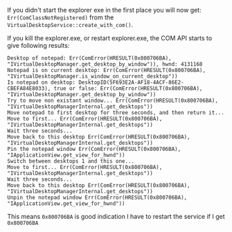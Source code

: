 If you didn't start the explorer exe in the first place you will now get: `Err(ComClassNotRegistered)` from the `VirtualDesktopService::create_with_com()`.

If you kill the explorer.exe, or restart explorer.exe, the COM API starts to give following results:

```
Desktop of notepad: Err(ComError(HRESULT(0x800706BA), "IVirtualDesktopManager.get_desktop_by_window")), hwnd: 4131168
Notepad is on current desktop: Err(ComError(HRESULT(0x800706BA), "IVirtualDesktopManager.is_window_on_current_desktop"))
Is notepad on desktop: DesktopID(5F693E2A-AF18-4ACF-86E2-CBEFA84E8033), true or false: Err(ComError(HRESULT(0x800706BA), "IVirtualDesktopManager.get_desktop_by_window"))
Try to move non existant window... Err(ComError(HRESULT(0x800706BA), "IVirtualDesktopManagerInternal.get_desktops"))
Move notepad to first desktop for three seconds, and then return it...
Move to first... Err(ComError(HRESULT(0x800706BA), "IVirtualDesktopManagerInternal.get_desktops"))
Wait three seconds...
Move back to this desktop Err(ComError(HRESULT(0x800706BA), "IVirtualDesktopManagerInternal.get_desktops"))
Pin the notepad window Err(ComError(HRESULT(0x800706BA), "IApplicationView.get_view_for_hwnd"))
Switch between desktops 1 and this one...
Move to first... Err(ComError(HRESULT(0x800706BA), "IVirtualDesktopManagerInternal.get_desktops"))
Wait three seconds...
Move back to this desktop Err(ComError(HRESULT(0x800706BA), "IVirtualDesktopManagerInternal.get_desktops"))
Unpin the notepad window Err(ComError(HRESULT(0x800706BA), "IApplicationView.get_view_for_hwnd"))
```

This means `0x800706BA` is good indication I have to restart the service if I get `0x800706BA`
